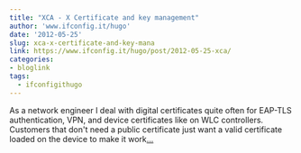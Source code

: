 ```yaml
---
title: "XCA - X Certificate and key management"
author: 'www.ifconfig.it/hugo'
date: '2012-05-25'
slug: xca-x-certificate-and-key-mana
link: https://www.ifconfig.it/hugo/post/2012-05-25-xca/
categories:
- bloglink
tags:
  - ifconfigithugo
---
```


As a network engineer I deal with digital certificates quite often for EAP-TLS authentication, VPN, and device certificates like on WLC controllers. Customers that don't need a public certificate just want a valid certificate loaded on the device to make it work[... <i class="fas fa-external-link-alt"></i>](https://www.ifconfig.it/hugo/post/2012-05-25-xca/)

